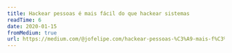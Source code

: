 ```yaml
---
title: Hackear pessoas é mais fácil do que hackear sistemas
readTime: 6
date: 2020-01-15
fromMedium: true
url: https://medium.com/@jofelipe.com/hackear-pessoas-%C3%A9-mais-f%C3%A1cil-do-que-hackear-sistemas-33c0cbec5960
---
```

